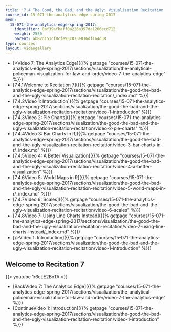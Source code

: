 ```yaml
---
title: '7.4 The Good, the Bad, and the Ugly: Visualization Recitation  (Recitation)'
course_id: 15-071-the-analytics-edge-spring-2017
menu:
  15-071-the-analytics-edge-spring-2017:
    identifier: 0af39afbaff0a226a397da1206ecd712
    weight: 2550
    parent: ab87d151cf8cfe95c873e816df164d38
type: courses
layout: videogallery
---
```

*   [<Video 7: The Analytics Edge]({{% getpage "courses/15-071-the-analytics-edge-spring-2017/sections/visualization/the-analytical-policeman-visualization-for-law-and-order/video-7-the-analytics-edge" %}})
*   [7.4.1Welcome to Recitation 7]({{% getpage "courses/15-071-the-analytics-edge-spring-2017/sections/visualization/the-good-the-bad-and-the-ugly-visualization-recitation-recitation/_index.md" %}})
*   [7.4.2Video 1: Introduction]({{% getpage "courses/15-071-the-analytics-edge-spring-2017/sections/visualization/the-good-the-bad-and-the-ugly-visualization-recitation-recitation/video-1-introduction" %}})
*   [7.4.3Video 2: Pie Charts]({{% getpage "courses/15-071-the-analytics-edge-spring-2017/sections/visualization/the-good-the-bad-and-the-ugly-visualization-recitation-recitation/video-2-pie-charts" %}})
*   [7.4.4Video 3: Bar Charts in R]({{% getpage "courses/15-071-the-analytics-edge-spring-2017/sections/visualization/the-good-the-bad-and-the-ugly-visualization-recitation-recitation/video-3-bar-charts-in-r/_index.md" %}})
*   [7.4.5Video 4: A Better Visualization]({{% getpage "courses/15-071-the-analytics-edge-spring-2017/sections/visualization/the-good-the-bad-and-the-ugly-visualization-recitation-recitation/video-4-a-better-visualization" %}})
*   [7.4.6Video 5: World Maps in R]({{% getpage "courses/15-071-the-analytics-edge-spring-2017/sections/visualization/the-good-the-bad-and-the-ugly-visualization-recitation-recitation/video-5-world-maps-in-r/_index.md" %}})
*   [7.4.7Video 6: Scales]({{% getpage "courses/15-071-the-analytics-edge-spring-2017/sections/visualization/the-good-the-bad-and-the-ugly-visualization-recitation-recitation/video-6-scales" %}})
*   [7.4.8Video 7: Using Line Charts Instead]({{% getpage "courses/15-071-the-analytics-edge-spring-2017/sections/visualization/the-good-the-bad-and-the-ugly-visualization-recitation-recitation/video-7-using-line-charts-instead/_index.md" %}})
*   [\\>Video 1: Introduction]({{% getpage "courses/15-071-the-analytics-edge-spring-2017/sections/visualization/the-good-the-bad-and-the-ugly-visualization-recitation-recitation/video-1-introduction" %}})

Welcome to Recitation 7
-----------------------

{{< youtube 1r6cLE2BoTA >}}

*   [BackVideo 7: The Analytics Edge]({{% getpage "courses/15-071-the-analytics-edge-spring-2017/sections/visualization/the-analytical-policeman-visualization-for-law-and-order/video-7-the-analytics-edge" %}})
*   [ContinueVideo 1: Introduction]({{% getpage "courses/15-071-the-analytics-edge-spring-2017/sections/visualization/the-good-the-bad-and-the-ugly-visualization-recitation-recitation/video-1-introduction" %}})